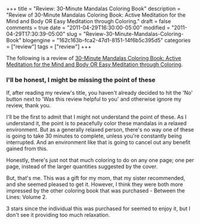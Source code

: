 +++
title = "Review: 30-Minute Mandalas Coloring Book"
description = "Review of 30-Minute Mandalas Coloring Book: Active Meditation for the Mind and Body OR Easy Meditation through Coloring."
draft = false
comments = true
date = "2011-04-29T16:30:00-05:00"
modified = "2011-04-29T17:30:39-05:00"
slug = "Review-30-Minute-Mandalas-Coloring-Book"
blogengine = "162c163b-fca2-47d1-8151-14f6b5c395d5"
categories = ["review"]
tags = ["review"]
+++

<div class="note">
<p>The following is a review of <a rel="external" href="http://www.amazon.com/gp/product/0615148425?tag=strivinglifen-20">30-Minute Mandalas Coloring Book: Active Meditation for the Mind and Body OR Easy Meditation through Coloring</a>.</p>
</div>
<h3>I'll be honest, I might be missing the point of these</h3>
<p>If, after reading my review's title, you haven't already decided to hit the 'No' button next to 'Was this review helpful to you' and otherwise ignore my review, thank you.</p>
<p>I'll be the first to admit that I might not understand the point of these. As I understand it, the point is to peacefully color these mandalas in a relaxed environment. But as a generally relaxed person, there's no way one of these is going to take 30 minutes to complete, unless you're constantly being interrupted. And an environment like that is going to cancel out any benefit gained from this.</p>
<p>Honestly, there's just not that much coloring to do on any one page; one per page, instead of the larger quantities suggested by the cover.</p>
<p>But, that's me. This was a gift for my mom, that my sister recommended, and she seemed pleased to get it. However, I think they were both more impressed by the other coloring book that was purchased - Between the Lines: Volume 2.</p>
<p>3 stars since the individual this was purchased for seemed to enjoy it, but I don't see it providing too much relaxation.</p>
